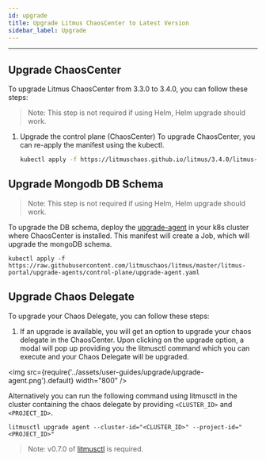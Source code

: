 ```yaml
---
id: upgrade
title: Upgrade Litmus ChaosCenter to Latest Version
sidebar_label: Upgrade
---
```


---

## Upgrade ChaosCenter

To upgrade Litmus ChaosCenter from 3.3.0 to 3.4.0, you can follow these steps:

> Note: This step is not required if using Helm, Helm upgrade should work.

1. Upgrade the control plane (ChaosCenter)
   To upgrade ChaosCenter, you can re-apply the manifest using the kubectl.

   ```bash
   kubectl apply -f https://litmuschaos.github.io/litmus/3.4.0/litmus-cluster-scope-3.4.0.yaml
   ```

## Upgrade Mongodb DB Schema

> Note: This step is not required if using Helm, Helm upgrade should work.

To upgrade the DB schema, deploy the [upgrade-agent](https://raw.githubusercontent.com/litmuschaos/litmus/master/litmus-portal/upgrade-agents/control-plane/upgrade-agent.yaml) in your k8s cluster where ChaosCenter is installed. This manifest will create a Job, which will upgrade the mongoDB schema.

`kubectl apply -f https://raw.githubusercontent.com/litmuschaos/litmus/master/litmus-portal/upgrade-agents/control-plane/upgrade-agent.yaml`

## Upgrade Chaos Delegate

To upgrade your Chaos Delegate, you can follow these steps:

1. If an upgrade is available, you will get an option to upgrade your chaos delegate in the ChaosCenter. Upon clicking on the upgrade option, a modal will pop up providing you the litmusctl command which you can execute and your Chaos Delegate will be upgraded.

<img src={require('../assets/user-guides/upgrade/upgrade-agent.png').default} width="800" />

Alternatively you can run the following command using litmusctl in the cluster containing the chaos delegate by providing `<CLUSTER_ID>` and `<PROJECT_ID>`.

```
litmusctl upgrade agent --cluster-id="<CLUSTER_ID>" --project-id="<PROJECT_ID>"
```

> Note: v0.7.0 of [litmusctl](https://github.com/litmuschaos/litmusctl/blob/master/README.md) is required.
